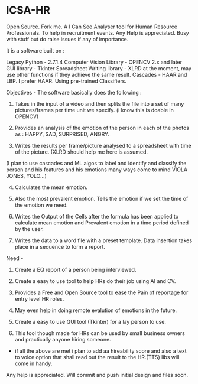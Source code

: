 # ICSA-HR
Open Source. Fork me.
A I Can See Analyser tool for Human Resource Professionals. To help in recruitment events.
Any Help is appreciated. Busy with stuff but do raise issues if any of importance.

It is a software built on :

Legacy Python - 2.7.1.4
Computer Vision Library - OPENCV 2.x and later
GUI library - Tkinter
Spreadsheet Writing library - XLRD at the moment, may use other functions if they achieve the same result.
Cascades - HAAR and LBP. I prefer HAAR. Using pre-trained Classifiers.

Objectives - The software basically does the following :

1. Takes in the input of a video and then splits the file into a set of many pictures/frames per time unit we specify.
(i know this is doable in OPENCV)

2. Provides an analysis of the emotion of the person in each of the photos as : HAPPY, SAD, SURPRISED, ANGRY.

3. Writes the results per frame/picture analysed to a spreadsheet with time of the picture.
(XLRD should help me here is assumed.

(I plan to use cascades and ML algos to label and identify and classify the person and his features and his emotions many ways come to mind VIOLA JONES, YOLO...)

4. Calculates the mean emotion. 

5. Also the most prevalent emotion. Tells the emotion if we set the time of the emotion we need.

6. Writes the Output of the Cells after the formula has been applied to calculate mean emotion and Prevalent emotion in a time period defined by the user.

7. Writes the data to a word file with a preset template. Data insertion takes place in a sequence to form a report.


Need - 

1. Create a EQ report of a person being interviewed.

2. Create a easy to use tool to help HRs do their job using AI and CV.

3. Provides a Free and Open Source tool to ease the Pain of reportage for entry level HR roles.

4. May even help in doing remote evalution of emotions in the future.

5. Create a easy to use GUI tool (Tkinter) for a lay person to use.

6. This tool though made for HRs can be used by small business owners and practically anyone hiring someone.


* if all the above are met i plan to add aa hireability score and also a text to voice option that shall read out the result to the HR.(TTS) libs will come in handy.


Any help is appreciated. Will commit and push initial design and files soon.


